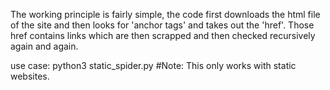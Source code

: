 
The working principle is fairly simple, the code first downloads the html file of the site and then looks for 'anchor tags' and takes out the 'href'. Those href contains links which are then scrapped and
then checked recursively again and again.

use case:
python3 static_spider.py
#Note: This only works with static websites.
